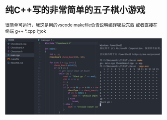 # 纯C++写的非常简单的五子棋小游戏
很简单可运行，我这是用的vscode
makefile负责说明编译哪些东西
或者直接在终端 g++ *.cpp 也ok

![很简单可运行](https://github.com/qing-2/Gobang/blob/master/chess.jpg)
